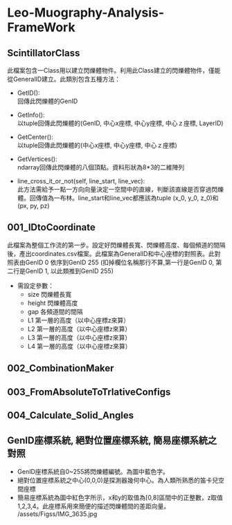# Leo-Muography-Analysis-FrameWork

## ScintillatorClass
此檔案包含一Class用以建立閃爍體物件。利用此Class建立的閃爍體物件，僅能從GeneralID建立。此類別包含五種方法：
- GetID():  
  回傳此閃爍體的GenID
- GetInfo():         
    以tuple回傳此閃爍體的(GenID, 中心x座標, 中心y座標, 中心ｚ座標, LayerID)
- GetCenter():         
    以tuple回傳此閃爍體的(中心x座標, 中心y座標, 中心ｚ座標)
- GetVertices():       
    ndarray回傳此閃爍體的八個頂點。資料形狀為8*3的二維陣列

- line_cross_it_or_not(self, line_start, line_vec):    
    此方法需給予一點一方向向量決定一空間中的直線，判斷該直線是否穿過閃爍體。回傳值為一布林。line_start和line_vec都應該為tuple (x_0, y_0, z_0)和 (px, py, pz)


## 001_IDtoCoordinate
此檔案為整個工作流的第一步。設定好閃爍體長寬、閃爍體高度、每個頻道的間隔後，產出coordinates.csv檔案。此檔案為GeneralID和中心座標的對照表。此對照表由GenID 0 依序到GenID 255 (扣掉欄位名稱那行不算,第一行是GenID 0, 第二行是GenID 1, 以此類推到GenID 255)
- 需設定參數：
  - size 閃爍體長寬
  - height 閃爍體高度
  - gap 各頻道間的間隔
  - L1 第一層的高度（以中心座標z來算）
  - L2 第一層的高度（以中心座標z來算）
  - L3 第一層的高度（以中心座標z來算）
  - L4 第一層的高度（以中心座標z來算）

## 002_CombinationMaker




## 003_FromAbsoluteToTrlativeConfigs




## 004_Calculate_Solid_Angles






## GenID座標系統, 絕對位置座標系統, 簡易座標系統之對照
- GenID座標系統自0~255將閃爍體編號。為圖中藍色字。
- 絕對位置座標系統之中心(0,0,0)是探測器幾何中心。為人類所熟悉的笛卡兒空間座標
- 簡易座標系統為圖中紅色字所示，x和y的取值為[0,8]區間中的正整數，z取值1,2,3,4。此座標系用來簡便的描述閃爍體間的差距向量。
/assets/Figss/IMG_3635.jpg
  
